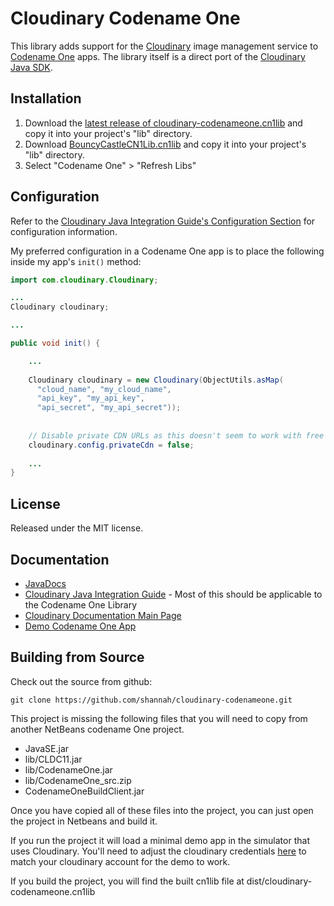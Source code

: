 # Cloudinary Codename One

This library adds support for the [Cloudinary](http://cloudinary.com/) image management service to [Codename One](http://www.codenameone.com) apps.  The library itself is a direct port of the [Cloudinary Java SDK](http://cloudinary.com/documentation/java_integration).

## Installation

1. Download the [latest release of cloudinary-codenameone.cn1lib](https://github.com/shannah/cloudinary-codenameone/releases/latest) and copy it into your project's "lib" directory.
2. Download [BouncyCastleCN1Lib.cn1lib](https://github.com/chen-fishbein/bouncy-castle-codenameone-lib/raw/master/BouncyCastleCN1Lib.cn1lib) and copy it into your project's "lib" directory.
2. Select "Codename One" > "Refresh Libs"

## Configuration

Refer to the [Cloudinary Java Integration Guide's Configuration Section](http://cloudinary.com/documentation/java_integration#configuration) for configuration information.  

My preferred configuration in a Codename One app is to place the following inside my app's `init()` method:

```java
import com.cloudinary.Cloudinary;

...
Cloudinary cloudinary;

...

public void init() {

    ...
    
    Cloudinary cloudinary = new Cloudinary(ObjectUtils.asMap(
      "cloud_name", "my_cloud_name",
      "api_key", "my_api_key",
      "api_secret", "my_api_secret"));
      
      
    // Disable private CDN URLs as this doesn't seem to work with free accounts
    cloudinary.config.privateCdn = false;
    
    ...
}
```

## License

Released under the MIT license. 

## Documentation

* [JavaDocs](http://shannah.github.io/cloudinary-codenameone/javadoc/)
* [Cloudinary Java Integration Guide](http://cloudinary.com/documentation/java_integration) - Most of this should be applicable to the Codename One Library
* [Cloudinary Documentation Main Page](http://cloudinary.com/documentation/)
* [Demo Codename One App](https://github.com/shannah/cloudinary-codenameone/blob/master/src/com/codename1/cloudinary/CloudinaryDemo.java)

## Building from Source

Check out the source from github:

```
git clone https://github.com/shannah/cloudinary-codenameone.git
```

This project is missing the following files that you will need to copy from another NetBeans codename One project.

* JavaSE.jar
* lib/CLDC11.jar
* lib/CodenameOne.jar
* lib/CodenameOne_src.zip
* CodenameOneBuildClient.jar

Once you have copied all of these files into the project, you can just open the project in Netbeans and build it.  

If you run the project it will load a minimal demo app in the simulator that uses Cloudinary.  You'll need to adjust the cloudinary credentials [here](https://github.com/shannah/cloudinary-codenameone/blob/master/src/com/codename1/cloudinary/CloudinaryDemo.java#L28) to match your cloudinary account for the demo to work.

If you build the project, you will find the built cn1lib file at dist/cloudinary-codenameone.cn1lib

